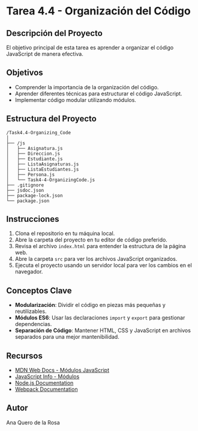 # Tarea 4.4 - Organización del Código

## Descripción del Proyecto

El objetivo principal de esta tarea es aprender a organizar el código JavaScript de manera efectiva.

## Objetivos

- Comprender la importancia de la organización del código.
- Aprender diferentes técnicas para estructurar el código JavaScript.
- Implementar código modular utilizando módulos.

## Estructura del Proyecto

```
/Task4.4-Organizing_Code
│
├── /js
│   ├── Asignatura.js
│   ├── Direccion.js
│   ├── Estudiante.js
│   ├── ListaAsignaturas.js
│   ├── ListaEstudiantes.js
│   ├── Persona.js
│   └── Task4-4-OrganizingCode.js
├── .gitignore
├── jsdoc.json
├── package-lock.json
└── package.json
```

## Instrucciones

1. Clona el repositorio en tu máquina local.
2. Abre la carpeta del proyecto en tu editor de código preferido.
3. Revisa el archivo `index.html` para entender la estructura de la página web.
4. Abre la carpeta `src` para ver los archivos JavaScript organizados.
5. Ejecuta el proyecto usando un servidor local para ver los cambios en el navegador.

## Conceptos Clave

- **Modularización**: Dividir el código en piezas más pequeñas y reutilizables.
- **Módulos ES6**: Usar las declaraciones `import` y `export` para gestionar dependencias.
- **Separación de Código**: Mantener HTML, CSS y JavaScript en archivos separados para una mejor mantenibilidad.

## Recursos

- [MDN Web Docs - Módulos JavaScript](https://developer.mozilla.org/es/docs/Web/JavaScript/Guide/Modules)
- [JavaScript Info - Módulos](https://javascript.info/modules)
- [Node.js Documentation](https://nodejs.org/en/docs/)
- [Webpack Documentation](https://webpack.js.org/concepts/)

## Autor

Ana Quero de la Rosa
